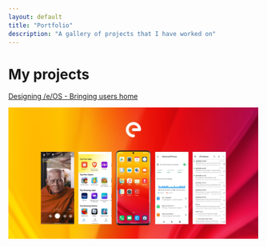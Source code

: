 ```yaml
---
layout: default
title: "Portfolio"
description: "A gallery of projects that I have worked on"
---
```

# My projects

[Designing /e/OS - Bringing users home](eos.md)

<a href="eos.md"><img src="img/eosseocard.webp" alt="preview card image" width="500px" height="auto"></a>